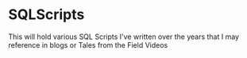 # SQLScripts
This will hold various SQL Scripts I've written over the years that I may reference in blogs or Tales from the Field Videos
